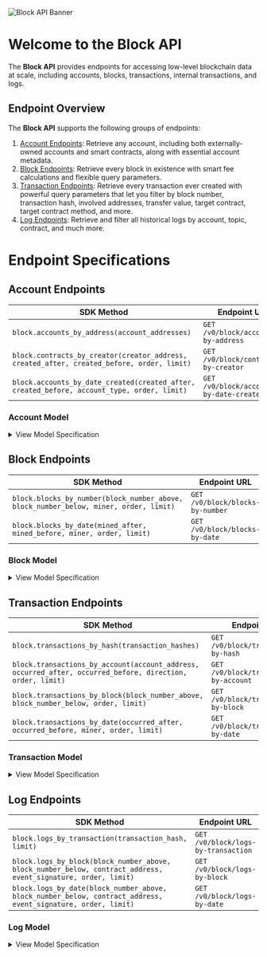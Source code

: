 ![Block API Banner](https://files.readme.io/888a1d9-TRSP_DocBanner_Block.png)

# Welcome to the Block API

The **Block API** provides endpoints for accessing low-level blockchain data at scale, including accounts, blocks, transactions, internal transactions, and logs.

## Endpoint Overview

The **Block API** supports the following groups of endpoints:

1. [Account Endpoints](https://github.com/TransposeData/transpose-python-sdk/blob/main/docs/block.md#Account-Endpoints): Retrieve any account, including both externally-owned accounts and smart contracts, along with essential account metadata.
2. [Block Endpoints](https://github.com/TransposeData/transpose-python-sdk/blob/main/docs/block.md#Block-Endpoints): Retrieve every block in existence with smart fee calculations and flexible query parameters.
3. [Transaction Endpoints](https://github.com/TransposeData/transpose-python-sdk/blob/main/docs/block.md#Transaction-Endpoints): Retrieve every transaction ever created with powerful query parameters that let you filter by block number, transaction hash, involved addresses, transfer value, target contract, target contract method, and more.
4. [Log Endpoints](https://github.com/TransposeData/transpose-python-sdk/blob/main/docs/block.md#Log-Endpoints): Retrieve and filter all historical logs by account, topic, contract, and much more.

# Endpoint Specifications

## Account Endpoints

| SDK Method                                                                                  | Endpoint URL                          | Returns         |
| ------------------------------------------------------------------------------------------- | ------------------------------------- | --------------- |
| `block.accounts_by_address(account_addresses)`                                              | `GET /v0/block/accounts-by-address`      | `List[Account]` |
| `block.contracts_by_creator(creator_address, created_after, created_before, order, limit)`  | `GET /v0/block/contracts-by-creator`     | `List[Account]` |
| `block.accounts_by_date_created(created_after, created_before, account_type, order, limit)` | `GET /v0/block/accounts-by-date-created` | `List[Account]` |

### Account Model

<details>
<summary>View Model Specification</summary>

The **Account Model** represents a single account. This includes both externally-owned accounts and smart contracts. The **Account Model** follows the following structure:

| Name                  | Description                                                                                 | Type        |
| --------------------- | ------------------------------------------------------------------------------------------- | ----------- |
| address               | The address of the account (as a checksum address)                                          | `string`    |
| type                  | The type of the account.                                                                    | `string`    |
| last_active_timestamp | The date at which the account was last active (following the pattern 2022-05-10T17:32:22)   | `date-time` |
| created_timestamp     | The date at which the account was first created (following the pattern 2022-05-10T17:32:22) | `date-time` |
| creator               | The address of the account's creator, if applicable                                         | `string`    |

</details>

## Block Endpoints

| SDK Method                                                                            | Endpoint URL                  | Returns       |
| ------------------------------------------------------------------------------------- | ----------------------------- | ------------- |
| `block.blocks_by_number(block_number_above, block_number_below, miner, order, limit)` | `GET /v0/block/blocks-by-number` | `List[Block]` |
| `block.blocks_by_date(mined_after, mined_before, miner, order, limit)`                | `GET /v0/block/blocks-by-date`   | `List[Block]` |

### Block Model

<details>
<summary>View Model Specification</summary>

The **Block Model** represents a single block. The **Block Model** follows the following structure:

| Name                | Description                                                                 | Type        |
| ------------------- | --------------------------------------------------------------------------- | ----------- |
| block_number        | The block's number.                                                         | `integer`   |
| block_hash          | The hash of all the block's contents.                                       | `string`    |
| timestamp           | The block's timestamp (in ISO-8601 format).                                 | `date-time` |
| raw_block_data_url  | The URL of the block's raw JSON data in the Transpose CDN.                  | `url`       |
| parent_hash         | The block hash of the block's parent.                                       | `string`    |
| mix_hash            | The block's mix hash, used in the proof of work algorithm.                  | `string`    |
| nonce               | The block's nonce, used in the proof of work algorithm.                     | `string`    |
| sha3_uncles         | The hash of the block's uncle blocks.                                       | `string`    |
| difficulty          | The block's mining difficulty.                                              | `integer`   |
| total_difficulty    | Total difficulty of all blocks up until the block.                          | `integer`   |
| size                | The block's size (in bytes).                                                | `integer`   |
| base_fee_per_gas    | The base fee to include a transaction in the block (in Wei per gas unit).   | `integer`   |
| gas_limit           | The maximum amount of gas that can be used in the block (in gas units).     | `integer`   |
| gas_used            | The amount of gas used in the block (in gas units).                         | `integer`   |
| total_fees_burned   | The amount of transaction fees burned in the block (see EIP-1559) (in Wei). | `integer`   |
| total_fees_rewarded | The amount of transaction fees rewarded to the miner of the block (in Wei). | `integer`   |
| total_fees_saved    | The amount of transaction fees saved by transactions in the block (in Wei). | `integer`   |
| transaction_count   | The number of transactions in the block.                                    | `integer`   |
| miner               | The address of the miner who mined the block.                               | `string`    |
| mining_reward       | The amount rewarded to the miner of the block (in Wei).                     | `integer`   |
| uncle_count         | The number of uncle blocks included in the block.                           | `integer`   |
| uncles              | The uncle blocks included in the block (maximum 2 uncles per block).        | `array`     |

</details>

## Transaction Endpoints

| SDK Method                                                                                                 | Endpoint URL                         | Returns             |
| ---------------------------------------------------------------------------------------------------------- | ------------------------------------ | ------------------- |
| `block.transactions_by_hash(transaction_hashes)`                                                           | `GET /v0/block/transactions-by-hash`    | `List[Transaction]` |
| `block.transactions_by_account(account_address, occurred_after, occurred_before, direction, order, limit)` | `GET /v0/block/transactions-by-account` | `List[Transaction]` |
| `block.transactions_by_block(block_number_above, block_number_below, order, limit)`                        | `GET /v0/block/transactions-by-block`   | `List[Transaction]` |
| `block.transactions_by_date(occurred_after, occurred_before, miner, order, limit)`                         | `GET /v0/block/transactions-by-date`    | `List[Transaction]` |

### Transaction Model

<details>
<summary>View Model Specification</summary>

The **Transaction Model** represents a single transaction. The **Transaction Model** follows the following structure:

| Name                       | Description                                                                       | Type        |
| -------------------------- | --------------------------------------------------------------------------------- | ----------- |
| transaction_hash           | The transaction hash at which the transfer occurred.                              | `string`    |
| timestamp                  | The timestamp of the transfer (in ISO-8601 format).                               | `date-time` |
| block_number               | The block number the transaction was included in.                                 | `integer`   |
| base_fee_per_gas           | The base fee to include a transaction in the block (in Wei per gas unit).         | `integer`   |
| max_priority_fee_per_gas   | The maximum priority fee used by the transaction (in Wei per gas unit).           | `integer`   |
| max_fee_per_gas            | The maximum fee used by the transaction (in Wei per gas unit).                    | `integer`   |
| gas_limit                  | The maximum amount of gas that can be used in the block (in gas units).           | `integer`   |
| gas_used                   | The amount of gas used in the block (in gas units).                               | `integer`   |
| gas_price                  | The actual price of gas used in the transaction (in Wei per gas unit).            | `integer`   |
| transaction_fee            | The gas fee paid by the transaction (in Wei).                                     | `integer`   |
| fees_burned                | The amount of transaction fees burned by the transaction (see EIP-1559) (in Wei). | `integer`   |
| fees_rewarded              | The amount of transaction fees rewarded to the miner of the transaction (in Wei). | `integer`   |
| fees_saved                 | The amount of transaction fees saved by the transaction (in Wei).                 | `integer`   |
| nonce                      | The transaction sender's nonce.                                                   | `integer`   |
| position                   | The position of the transaction in the block.                                     | `integer`   |
| type                       | The type of the transaction (see EIP-1559, EIP-2718).                             | `integer`   |
| from                       | The address of the sender.                                                        | `string`    |
| to                         | The address of the receiver.                                                      | `string`    |
| value                      | The amount sent by the transaction (in Wei).                                      | `integer`   |
| contract_address           | The address of the contract created by the transaction, if any.                   | `string`    |
| internal_transaction_count | The number of internal transactions produced in the transaction                   | `integer`   |
| log_count                  | The number of logs produced in the transaction.                                   | `integer`   |

</details>

## Log Endpoints

| SDK Method                                                                                                     | Endpoint URL                     | Returns     |
| -------------------------------------------------------------------------------------------------------------- | -------------------------------- | ----------- |
| `block.logs_by_transaction(transaction_hash, limit)`                                                           | `GET /v0/block/logs-by-transaction` | `List[Log]` |
| `block.logs_by_block(block_number_above, block_number_below, contract_address, event_signature, order, limit)` | `GET /v0/block/logs-by-block`       | `List[Log]` |
| `block.logs_by_date(block_number_above, block_number_below, contract_address, event_signature, order, limit)`  | `GET /v0/block/logs-by-date`        | `List[Log]` |

### Log Model

<details>
<summary>View Model Specification</summary>

The **Log Model** represents a single transaction log. The **Log Model** follows the following structure:

| Name                 | Description                                             | Type        |
| -------------------- | ------------------------------------------------------- | ----------- |
| block_number         | The block number the transaction was included in.       | `integer`   |
| log_index            | The index of the log in the block.                      | `integer`   |
| transaction_position | The position of the parent transaction in the block.    | `integer`   |
| transaction_hash     | The transaction hash at which the transfer occurred.    | `string`    |
| timestamp            | The timestamp of the transfer (in ISO-8601 format).     | `date-time` |
| address              | The address of the smart contract that emitted the log. | `string`    |
| topics               | The topics of the log (maximum 4 topics per log).       | `array`     |
| data                 | The data of the log (bytes data as a hex string).       | `string`    |

</details>
